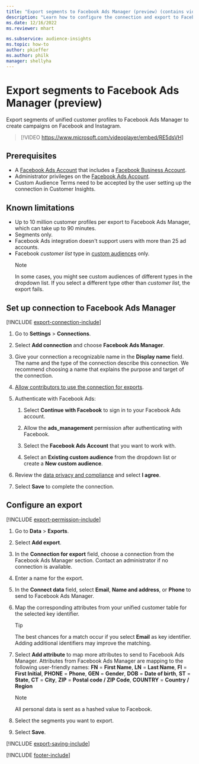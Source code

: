 ```yaml
---
title: "Export segments to Facebook Ads Manager (preview) (contains video)"
description: "Learn how to configure the connection and export to Facebook Ads Manager."
ms.date: 12/16/2022
ms.reviewer: mhart

ms.subservice: audience-insights
ms.topic: how-to
author: pkieffer
ms.author: philk
manager: shellyha
---
```


# Export segments to Facebook Ads Manager (preview)

Export segments of unified customer profiles to Facebook Ads Manager to create campaigns on Facebook and Instagram.

> [!VIDEO https://www.microsoft.com/videoplayer/embed/RE5dsVH]

## Prerequisites

- A [Facebook Ads Account](https://www.facebook.com/business/learn/lessons/step-by-step-ads-manager-account) that includes a [Facebook Business Account](https://business.facebook.com/).
- Administrator privileges on the [Facebook Ads Account](https://www.facebook.com/business/learn/lessons/step-by-step-ads-manager-account).
- Custom Audience Terms need to be accepted by the user setting up the connection in Customer Insights.

## Known limitations

- Up to 10 million customer profiles per export to Facebook Ads Manager, which can take up to 90 minutes.
- Segments only.
- Facebook Ads integration doesn't support users with more than 25 ad accounts.
- Facebook *customer list* type in [custom audiences](https://www.facebook.com/business/help/744354708981227?id=2469097953376494) only.
  > [!NOTE]
  > In some cases, you might see custom audiences of different types in the dropdown list. If you select a different type other than *customer list*, the export fails.

## Set up connection to Facebook Ads Manager

[!INCLUDE [export-connection-include](includes/export-connection-admn.md)]

1. Go to **Settings** > **Connections**.

1. Select **Add connection** and choose **Facebook Ads Manager**.

1. Give your connection a recognizable name in the **Display name** field. The name and the type of the connection describe this connection. We recommend choosing a name that explains the purpose and target of the connection.

1. [Allow contributors to use the connection for exports](connections.md#allow-contributors-to-use-a-connection-for-exports).

1. Authenticate with Facebook Ads:

   1. Select **Continue with Facebook** to sign in to your Facebook Ads account.

   1. Allow the **ads_management** permission after authenticating with Facebook.

   1. Select the **Facebook Ads Account** that you want to work with.

   1. Select an **Existing custom audience** from the dropdown list or create a **New custom audience**.

1. Review the [data privacy and compliance](connections.md#data-privacy-and-compliance) and select **I agree**.

1. Select **Save** to complete the connection.

## Configure an export

[!INCLUDE [export-permission-include](includes/export-permission.md)]

1. Go to **Data** > **Exports**.

1. Select **Add export**.

1. In the **Connection for export** field, choose a connection from the Facebook Ads Manager section. Contact an administrator if no connection is available.

1. Enter a name for the export.

1. In the **Connect data** field, select **Email**, **Name and address**, or **Phone** to send to Facebook Ads Manager.

1. Map the corresponding attributes from your unified customer table for the selected key identifier.
   > [!TIP]
   > The best chances for a match occur if you select **Email** as key identifier. Adding additional identifiers may improve the matching.

1. Select **Add attribute** to map more attributes to send to Facebook Ads Manager. Attributes from Facebook Ads Manager are mapping to the following user-friendly names:
    **FN** = **First Name**, **LN** = **Last Name**, **FI** = **First Initial**, **PHONE** = **Phone**, **GEN** = **Gender**, **DOB** = **Date of birth**, **ST** = **State**, **CT** = **City**, **ZIP** = **Postal code / ZIP Code**, **COUNTRY** = **Country / Region**

   > [!NOTE]
   > All personal data is sent as a hashed value to Facebook.

1. Select the segments you want to export.

1. Select **Save**.

[!INCLUDE [export-saving-include](includes/export-saving.md)]

[!INCLUDE [footer-include](includes/footer-banner.md)]
